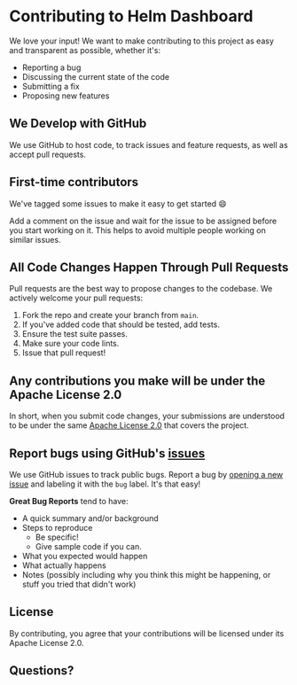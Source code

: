 # Contributing to Helm Dashboard

We love your input! We want to make contributing to this project as easy and transparent as possible, whether it's:

- Reporting a bug
- Discussing the current state of the code
- Submitting a fix
- Proposing new features

## We Develop with GitHub

We use GitHub to host code, to track issues and feature requests, as well as accept pull requests.

## First-time contributors

We've tagged some issues to make it easy to get started :smile:

Add a comment on the issue and wait for the issue to be assigned before you start working on it. This helps to avoid multiple people working on similar issues.

## All Code Changes Happen Through Pull Requests

Pull requests are the best way to propose changes to the codebase. We actively welcome your pull requests:

1. Fork the repo and create your branch from `main`.
2. If you've added code that should be tested, add tests.
3. Ensure the test suite passes.
4. Make sure your code lints.
5. Issue that pull request!

## Any contributions you make will be under the Apache License 2.0

In short, when you submit code changes, your submissions are understood to be under the same [Apache License 2.0](https://www.apache.org/licenses/LICENSE-2.0) that covers the project.

## Report bugs using GitHub's [issues](https://github.com/KubeFabrics/fabrics/issues)

We use GitHub issues to track public bugs. Report a bug by [opening a new issue](https://github.com/KubeFabrics/fabrics/issues/new) and labeling it with the `bug` label. It's that easy!

**Great Bug Reports** tend to have:

- A quick summary and/or background
- Steps to reproduce
  - Be specific!
  - Give sample code if you can.
- What you expected would happen
- What actually happens
- Notes (possibly including why you think this might be happening, or stuff you tried that didn't work)

## License

By contributing, you agree that your contributions will be licensed under its Apache License 2.0.

## Questions?

